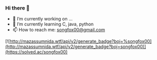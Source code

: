 ### Hi there 👋

- 🔭 I’m currently working on ...
- 🌱 I’m currently learning C, java, python
- 📫 How to reach me: songfox00@gmail.com


[![http://mazassumnida.wtf/api/v2/generate_badge?boj=%songfox00](http://mazassumnida.wtf/api/v2/generate_badge?boj=songfox00)](https://solved.ac/songfox00)
